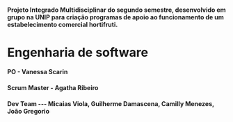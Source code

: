 <body>
  <p>
      <h4> Projeto Integrado Multidisciplinar do segundo semestre, desenvolvido em grupo na UNIP para criação programas de apoio ao funcionamento de um estabelecimento comercial hortifruti. </h4>  
  </p> 
</body>


<h1>Engenharia de software</h1>

<body>
  <p>
      <h4>PO - Vanessa Scarin</h4>
      <h4>Scrum Master - Agatha Ribeiro</h4>
      <h4>Dev Team --- Micaias Viola, Guilherme Damascena, Camilly Menezes, João Gregorio</h4>  
      
      
  </p>
         

</body>


